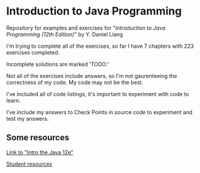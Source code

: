 # Introduction to Java Programming

Repository for examples and exercises for "*Introduction to Java Programming (12th Edition)*" by Y. Daniel Liang

I'm trying to complete all of the exercises, so far I have 7 chapters with 223 exercises completed.

Incomplete solutions are marked 'TODO:'

Not all of the exercises include answers, so I'm not gaurenteeing the correctness of my code. My code may not be the best.

I've included all of code listings, it's important to experiment with code to learn.

I've include my answers to Check Points in source code to experiment and test my answers.

## Some resources

[Link to "Intro the Java 12e"](https://www.pearson.com/us/higher-education/program/Liang-Introduction-to-Java-Programming-and-Data-Structures-Comprehensive-Version-Plus-My-Lab-Programming-with-Pearson-e-Text-Access-Card-Package-12th-Edition/PGM2741922.html)

[Student resources](https://media.pearsoncmg.com/ph/esm/ecs_liang_ijp_12/cw/)
